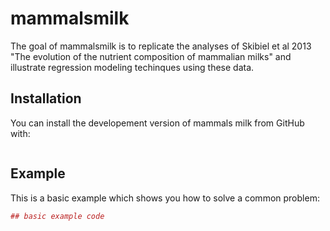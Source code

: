 # mammalsmilk

The goal of mammalsmilk is to replicate the analyses of Skibiel et al 2013  "The evolution of the nutrient composition of mammalian milks" and illustrate regression modeling techinques using these data.

## Installation

You can install the developement version of mammals milk from GitHub with:

``` r


```

## Example

This is a basic example which shows you how to solve a common problem:

``` r
## basic example code
```

